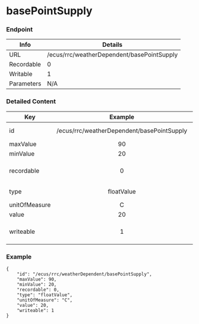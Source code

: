 # basePointSupply



### Endpoint

| Info  | Details |
| ------------- | ------------- |
| URL   | /ecus/rrc/weatherDependent/basePointSupply   |
| Recordable   | 0   |
| Writable   | 1   |
| Parameters  | N/A  |

### Detailed Content

|  Key  | Example | Description |
| ------------- | :------: | ------------------------------ |
|  id | /ecus/rrc/weatherDependent/basePointSupply | Message ID (URL) |
|  maxValue | 90 |  |
|  minValue | 20 |  |
|  recordable | 0 | Recordable parameter (0=No) |
|  type | floatValue | Data type of value |
|  unitOfMeasure | C |  |
|  value | 20 |  |
|  writeable | 1 | Writable parameter (0=No) |

### Example
```
{
    "id": "/ecus/rrc/weatherDependent/basePointSupply",
    "maxValue": 90,
    "minValue": 20,
    "recordable": 0,
    "type": "floatValue",
    "unitOfMeasure": "C",
    "value": 20,
    "writeable": 1
}
```
